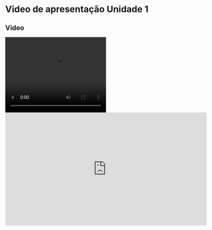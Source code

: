 # Video de apresentação Unidade 1

## Video
<video width="320" height="240" controls>
  <source src="https://unbbr.sharepoint.com/:v:/s/Gruporequisitos/ETOLcv5WPwBJrmHYiwA0_xYB_P04kAml8SKrSc-E1WpziQ?e=cvFiuL" type="video/mp4">
</video>

<iframe src="https://unbbr.sharepoint.com/sites/Gruporequisitos/_layouts/15/embed.aspx?UniqueId=fe728b33-3f56-4900-ae61-d88b0034ff16&embed=%7B%22ust%22%3Atrue%2C%22hv%22%3A%22CopyEmbedCode%22%7D&referrer=StreamWebApp&referrerScenario=EmbedDialog.Create" width="640" height="360" frameborder="0" scrolling="no" allowfullscreen title="apresentação-20241111_220036-Gravação de Reunião.mp4"></iframe>